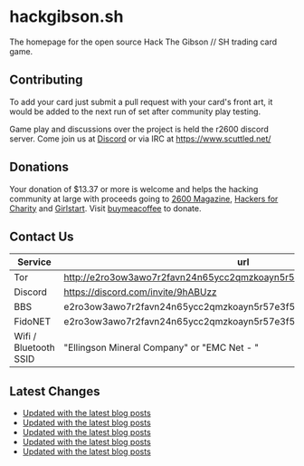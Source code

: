 # hackgibson.sh
The homepage for the open source Hack The Gibson // SH trading card game.


## Contributing

To add your card just submit a pull request with your card's front art, it would be added to the next run of set after community play testing.

Game play and discussions over the project is held the r2600 discord server. Come join us at [Discord](https://discord.com/invite/9hABUzz) or via IRC at https://www.scuttled.net/


## Donations

Your donation of $13.37 or more is welcome and helps the hacking community at large with proceeds going to [2600 Magazine](https://2600.com/), [Hackers for Charity](https://hackersforcharity.org) and [Girlstart](https://girlstart.org).  Visit [buymeacoffee](https://www.buymeacoffee.com/hackgibson.sh) to donate.


## Contact Us

Service | url
-|-
Tor | http://e2ro3ow3awo7r2favn24n65ycc2qmzkoayn5r57e3f56nvjwdcgg32ad.onion
Discord | https://discord.com/invite/9hABUzz
BBS | e2ro3ow3awo7r2favn24n65ycc2qmzkoayn5r57e3f56nvjwdcgg32ad.onion:23
FidoNET | e2ro3ow3awo7r2favn24n65ycc2qmzkoayn5r57e3f56nvjwdcgg32ad.onion:24554
Wifi / Bluetooth SSID | "Ellingson Mineral Company" or "EMC Net - <fidonet address>"

## Latest Changes
<!-- BLOG-POST-LIST:START -->
- [Updated with the latest blog posts](https://github.com/DFW2600/hackgibson.sh/commit/24811ca7ce34c2c32004db62fd082c869dbf3c62)
- [Updated with the latest blog posts](https://github.com/DFW2600/hackgibson.sh/commit/16c6bf9ada6b13c4610f852aa54caf3d59cd59da)
- [Updated with the latest blog posts](https://github.com/DFW2600/hackgibson.sh/commit/20e0042f020e373565aa186da727ea691d6d898f)
- [Updated with the latest blog posts](https://github.com/DFW2600/hackgibson.sh/commit/6f18b132cb9d84d9e669e234659064e9a40c05d7)
- [Updated with the latest blog posts](https://github.com/DFW2600/hackgibson.sh/commit/03b7ef7a11cd8871a1e50c8d0cccbee7c06ffc3b)
<!-- BLOG-POST-LIST:END -->

